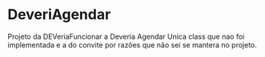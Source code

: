 # DeveriAgendar
Projeto da DEVeriaFuncionar a Deveria Agendar
Unica class que nao foi implementada e a do convite por razões que não sei se mantera no projeto.
